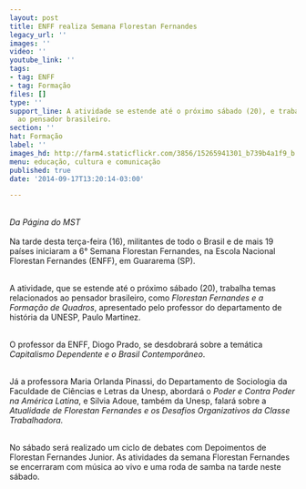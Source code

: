 ```yaml
---
layout: post
title: ENFF realiza Semana Florestan Fernandes
legacy_url: ''
images: ''
video: ''
youtube_link: ''
tags:
- tag: ENFF
- tag: Formação
files: []
type: ''
support_line: A atividade se estende até o próximo sábado (20), e trabalha temas relacionados
  ao pensador brasileiro.
section: ''
hat: Formação
label: ''
images_hd: http://farm4.staticflickr.com/3856/15265941301_b739b4a1f9_b.jpg
menu: educação, cultura e comunicação
published: true
date: '2014-09-17T13:20:14-03:00'

---
```

<p><img alt="" src="http://farm4.staticflickr.com/3856/15265941301_b739b4a1f9_b.jpg" /><br />
<br />
<em>Da P&aacute;gina do MST</em><br />
<br />
Na tarde desta ter&ccedil;a-feira (16), militantes de todo o Brasil e de mais 19 pa&iacute;ses iniciaram a 6&deg; Semana Florestan Fernandes, na Escola Nacional Florestan Fernandes (ENFF), em Guararema (SP).</p>

<p><br />
A atividade, que se estende at&eacute; o pr&oacute;ximo s&aacute;bado (20), trabalha temas relacionados ao pensador brasileiro, como <em>Florestan Fernandes e a Forma&ccedil;&atilde;o de Quadros</em>, apresentado pelo professor do departamento de hist&oacute;ria da UNESP, Paulo Martinez.</p>

<p><br />
O professor da ENFF, Diogo Prado, se desdobrar&aacute; sobre a tem&aacute;tica <em>Capitalismo Dependente e o Brasil Contempor&acirc;neo</em>.&nbsp;</p>

<p><br />
J&aacute; a professora Maria Orlanda Pinassi, do Departamento de Sociologia da Faculdade de Ci&ecirc;ncias e Letras da Unesp, abordar&aacute; o <em>Poder e Contra Poder na Am&eacute;rica Latina</em>, e Silvia Adoue, tamb&eacute;m da Unesp, falar&aacute; sobre a <em>Atualidade de Florestan Fernandes e os Desafios Organizativos da Classe Trabalhadora.&nbsp;</em></p>

<p><br />
No s&aacute;bado ser&aacute; realizado um ciclo de debates com Depoimentos de Florestan Fernandes Junior. As atividades da semana Florestan Fernandes se encerraram com m&uacute;sica ao vivo e uma roda de samba na tarde neste s&aacute;bado.</p>

<p>&nbsp;</p>
